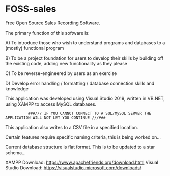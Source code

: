 # FOSS-sales
Free Open Source Sales Recording Software.

The primary function of this software is: 

   A) To introduce those who wish to understand programs and databases to a (mostly) functional program
   
   B) To be a project foundation for users to develop their skills by building off the existing code, 
      adding new functionality as they please
      
   C) To be reverse-engineered by users as an exercise
   
   D) Develop error handling / formatting / database connection skills and knowledge
   
This application was developed using Visual Studio 2019, written in VB.NET, using XAMPP to access MySQL databases.

              ###/// IF YOU CANNOT CONNECT TO A SQL/MySQL SERVER THE APPLICATION WILL NOT LET YOU CONTINUE ///###

This application also writes to a CSV file in a specified location.

Certain features require specific naming criteria, this is being worked on...

Current database structure is flat format. This is to be updated to a star schema...

XAMPP Download: https://www.apachefriends.org/download.html
Visual Studio Download: https://visualstudio.microsoft.com/downloads/
